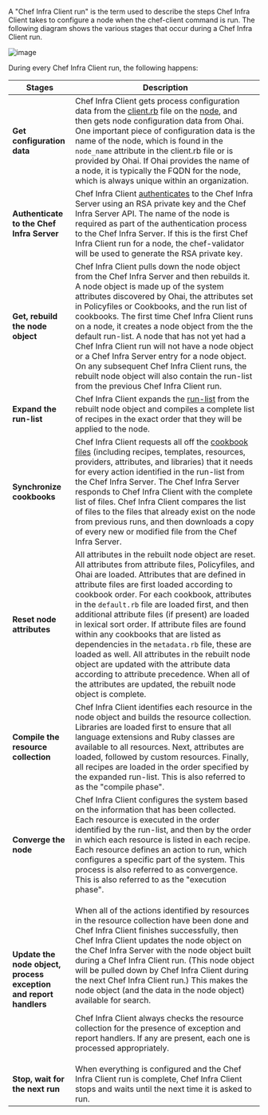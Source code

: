 A "Chef Infra Client run" is the term used to describe the steps Chef Infra Client takes to configure a node when the chef-client command is run. The following diagram shows the various stages that occur during a Chef Infra Client run.

![image](/images/chef_run.svg)

During every Chef Infra Client run, the following happens:

<table>
<colgroup>
<col style="width: 25%" />
<col style="width: 75%" />
</colgroup>
<thead>
<tr class="header">
<th>Stages</th>
<th>Description</th>
</tr>
</thead>
<tbody>
<tr class="odd">
<td><strong>Get configuration data</strong></td>
<td>Chef Infra Client gets process configuration data from the <a href="/config_rb_client/">client.rb</a> file on the <a href="/nodes/">node</a>, and then gets node configuration data from Ohai. One important piece of configuration data is the name of the node, which is found in the <code>node_name</code> attribute in the client.rb file or is provided by Ohai. If Ohai provides the name of a node, it is typically the FQDN for the node, which is always unique within an organization.</td>
</tr>
<tr class="even">
<td><strong>Authenticate to the Chef Infra Server</strong></td>
<td>Chef Infra Client <a href="/auth/">authenticates</a> to the Chef Infra Server using an RSA private key and the Chef Infra Server API. The name of the node is required as part of the authentication process to the Chef Infra Server. If this is the first Chef Infra Client run for a node, the chef-validator will be used to generate the RSA private key.</td>
</tr>
<tr class="odd">
<td><strong>Get, rebuild the node object</strong></td>
<td>Chef Infra Client pulls down the node object from the Chef Infra Server and then rebuilds it. A node object is made up of the system attributes discovered by Ohai, the attributes set in Policyfiles or Cookbooks, and the run list of cookbooks. The first time Chef Infra Client runs on a node, it creates a node object from the the default run-list. A node that has not yet had a Chef Infra Client run will not have a node object or a Chef Infra Server entry for a node object. On any subsequent Chef Infra Client runs, the rebuilt node object will also contain the run-list from the previous Chef Infra Client run.</td>
</tr>
<tr class="even">
<td><strong>Expand the run-list</strong></td>
<td>Chef Infra Client expands the <a href="/run_lists/">run-list</a> from the rebuilt node object and compiles a complete list of recipes in the exact order that they will be applied to the node.</td>
</tr>
<tr class="odd">
<td><strong>Synchronize cookbooks</strong></td>
<td>Chef Infra Client requests all off the <a href="/cookbooks/">cookbook files</a> (including recipes, templates, resources, providers, attributes, and libraries) that it needs for every action identified in the run-list from the Chef Infra Server. The Chef Infra Server responds to Chef Infra Client with the complete list of files. Chef Infra Client compares the list of files to the files that already exist on the node from previous runs, and then downloads a copy of every new or modified file from the Chef Infra Server.</td>
</tr>
<tr class="even">
<td><strong>Reset node attributes</strong></td>
<td>All attributes in the rebuilt node object are reset. All attributes from attribute files, Policyfiles, and Ohai are loaded. Attributes that are defined in attribute files are first loaded according to cookbook order. For each cookbook, attributes in the <code>default.rb</code> file are loaded first, and then additional attribute files (if present) are loaded in lexical sort order. If attribute files are found within any cookbooks that are listed as dependencies in the <code>metadata.rb</code> file, these are loaded as well. All attributes in the rebuilt node object are updated with the attribute data according to attribute precedence. When all of the attributes are updated, the rebuilt node object is complete.</td>
</tr>
<tr class="odd">
<td><strong>Compile the resource collection</strong></td>
<td>Chef Infra Client identifies each resource in the node object and builds the resource collection. Libraries are loaded first to ensure that all language extensions and Ruby classes are available to all resources. Next, attributes are loaded, followed by custom resources. Finally, all recipes are loaded in the order specified by the expanded run-list. This is also referred to as the "compile phase".</td>
</tr>
<tr class="even">
<td><strong>Converge the node</strong></td>
<td>Chef Infra Client configures the system based on the information that has been collected. Each resource is executed in the order identified by the run-list, and then by the order in which each resource is listed in each recipe. Each resource defines an action to run, which configures a specific part of the system. This process is also referred to as convergence. This is also referred to as the "execution phase".</td>
</tr>
<tr class="odd">
<td><p><strong>Update the node object, process exception and report handlers</strong></p></td>
<td><p>When all of the actions identified by resources in the resource collection have been done and Chef Infra Client finishes successfully, then Chef Infra Client updates the node object on the Chef Infra Server with the node object built during a Chef Infra Client run. (This node object will be pulled down by Chef Infra Client during the next Chef Infra Client run.) This makes the node object (and the data in the node object) available for search.</p>
<p>Chef Infra Client always checks the resource collection for the presence of exception and report handlers. If any are present, each one is processed appropriately.</p></td>
</tr>
<tr class="even">
<td><strong>Stop, wait for the next run</strong></td>
<td>When everything is configured and the Chef Infra Client run is complete, Chef Infra Client stops and waits until the next time it is asked to run.</td>
</tr>
</tbody>
</table>
